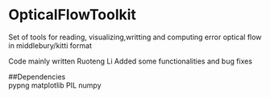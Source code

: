 # OpticalFlowToolkit
Set of tools for reading, visualizing,writting and computing error  optical flow in middlebury/kitti format 

Code mainly written Ruoteng Li
Added some functionalities and bug fixes

##Dependencies  
pypng
matplotlib
PIL
numpy
